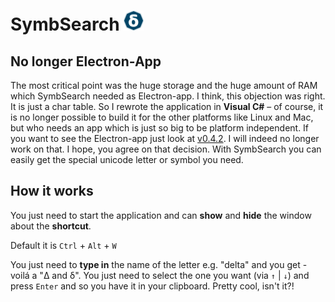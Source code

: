 # SymbSearch ![logo][logo]

## No longer Electron-App

The most critical point was the huge storage and the huge amount of RAM which SymbSearch needed as Electron-app. I think, this objection was right. It is just a char table. So I rewrote the application in **Visual C#** – of course, it is no longer possible to build it for the other platforms like Linux and Mac, but who needs an app which is just so big to be platform independent.
If you want to see the Electron-app just look at [v0.4.2]. I will indeed no longer work on that.
I hope, you agree on that decision.
With SymbSearch you can easily get the special unicode letter or symbol you need.

[v0.4.2]: https://github.com/leun4m/symbsearch/tree/v0.4.2

## How it works

You just need to start the application and can **show** and **hide** the window about the **shortcut**.

Default it is `Ctrl` + `Alt` + `W`

You just need to **type in** the name of the letter e.g. "delta" and you get - voilá a "Δ and δ". You just need to select the one you want (via `↑` | `↓`) and press `Enter` and so you have it in your clipboard. Pretty cool, isn't it?!

[logo]: https://github.com/Leun4m/symbsearch/raw/master/style/icon32.png
